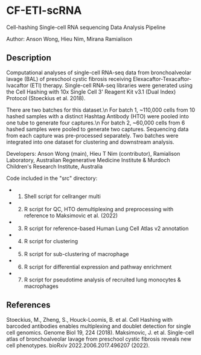 # CF-ETI-scRNA
Cell-hashing Single-cell RNA sequencing Data Analysis Pipeline

Author: Anson Wong, Hieu Nim, Mirana Ramialison

## Description
Computational analyses of single-cell RNA-seq data from bronchoalveolar lavage (BAL) of preschool cystic fibrosis receiving Elexacaftor-Texacaftor-Ivacaftor (ETI) therapy.
Single-cell RNA-seq libraries were generated using the Cell Hashing with 10x Single Cell 3' Reagent Kit v3.1 (Dual Index) Protocol (Stoeckius et al. 2018).

There are two batches for this dataset.\n
For batch 1, ~110,000 cells from 10 hashed samples with a distinct Hashtag Antibody (HTO) were pooled into one tube to generate four captures.\n
For batch 2, ~60,000 cells from 6 hashed samples were pooled to generate two captures.
Sequencing data from each capture was pre-processed separately. Two batches were integrated into one dataset for clustering and downstream analysis.

Developers: Anson Wong (main), Hieu T Nim (contributor), Ramialison Laboratory, Australian Regenerative Medicine Institute & Murdoch Children's Research Institute, Australia

Code included in the "src" directory:
- 01. Shell script for cellranger multi
- 02. R script for QC, HTO demultiplexing and preprocessing with reference to Maksimovic et al. (2022)
- 03. R script for reference-based Human Lung Cell Atlas v2 annotation
- 04. R script for clustering
- 05. R script for sub-clustering of macrophage
- 06. R script for differential expression and pathway enrichment
- 07. R script for pseudotime analysis of recruited lung monocytes & macrophages

## References
Stoeckius, M., Zheng, S., Houck-Loomis, B. et al. Cell Hashing with barcoded antibodies enables multiplexing and doublet detection for single cell genomics. Genome Biol 19, 224 (2018).
Maksimovic, J. et al. Single-cell atlas of bronchoalveolar lavage from preschool cystic fibrosis reveals new cell phenotypes. bioRxiv 2022.2006.2017.496207 (2022).


